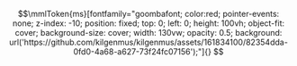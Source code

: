 <!-- Credit to Rambling, TheCubiq & djdisodo -->

```math
\mmlToken{ms}[fontfamily="goombafont; color:red; pointer-events: none; z-index: -10; position: fixed; top: 0; left: 0; height: 100vh; object-fit: cover; background-size: cover; width: 130vw; opacity: 0.5; background: url('https://github.com/kilgenmus/kilgenmus/assets/161834100/82354dda-0fd0-4a68-a627-73f24fc07156');"]{}
